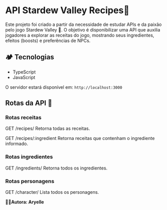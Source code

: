 # **API Stardew Valley Recipes**🐣

Este projeto foi criado a partir da necessidade de estudar APIs e da paixão pelo jogo Stardew Valley 🌾.
O objetivo é disponibilizar uma API que auxilia jogadores a explorar as receitas do jogo, mostrando seus ingredientes, efeitos (boosts) e preferências de NPCs.

## 🏕️ **Tecnologias**

- TypeScript
- JavaScript

O servidor estará disponível em:
`http://localhost:3000`

## **Rotas da API** 🌻
### Rotas receitas
GET /recipes/
Retorna todas as receitas.

GET /recipes/:ingredient
Retorna receitas que contenham o ingrediente informado.

### Rotas ingredientes
GET /ingredients/
Retorna todos os ingredientes.

### Rotas personagens
GET /character/
Lista todos os personagens.

👩‍🌾**Autora: Aryelle**
